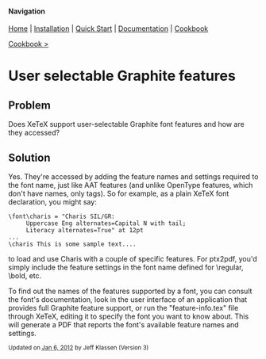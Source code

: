 #### Navigation

[Home](../../home/README.md)  | [Installation](../../installation/README.md) | [Quick Start](../../quick-start/README.md) | [Documentation](../../documentation/README.md) | [Cookbook ](../README.md)

[Cookbook >](../README.md)


# <span class="entry-title">User selectable Graphite features</span>

## <a name="TOC-Problem">Problem</a>

<a name="TOC-Problem">

Does XeTeX support user-selectable Graphite font features and how are they accessed?

</a>

## <a name="TOC-Problem"></a><a name="TOC-Solution">Solution</a>

<a name="TOC-Solution">

Yes. They're accessed by adding the feature names and settings required to the font name, just like AAT features (and unlike OpenType features, which don't have names, only tags). So for example, as a plain XeTeX font declaration, you might say:

<div>

```
\font\charis = "Charis SIL/GR:
     Uppercase Eng alternates=Capital N with tail;
     Literacy alternates=True" at 12pt
...
\charis This is some sample text....
```

</div>

to load and use Charis with a couple of specific features. For ptx2pdf, you'd simply include the feature settings in the font name defined for \regular, \bold, etc.

To find out the names of the features supported by a font, you can consult the font's documentation, look in the user interface of an application that provides full Graphite feature support, or run the "feature-info.tex" file through XeTeX, editing it to specify the font you want to know about. This will generate a PDF that reports the font's available feature names and settings.



<small>Updated on <abbr class="updated" title="2012-01-06T16:09:00.064Z">Jan 6, 2012</abbr> by <span class="author"><span class="vcard">Jeff Klassen</span> </span>(Version <span class="sites:revision">3</span>)</small>
